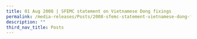 ```yaml
---
title: 01 Aug 2008 | SFEMC statement on Vietnamese Dong fixings
permalink: /media-releases/Posts/2008-sfemc-statement-vietnamese-dong-fixing/
description: ""
third_nav_title: Posts
---
```


